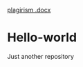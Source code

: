 [plagirism .docx](https://github.com/Mightymoi/Hello-world/files/7118866/plagirism.docx)
# Hello-world
Just another repository 
